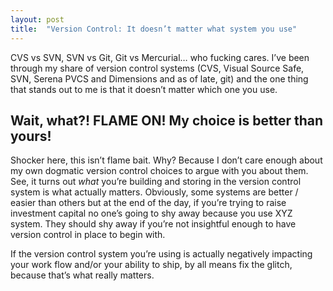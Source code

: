 ```yaml
---
layout: post
title:  "Version Control: It doesn’t matter what system you use"
---
```


CVS vs SVN, SVN vs Git, Git vs Mercurial… who fucking cares. I’ve been through my share of version control systems (CVS, Visual Source Safe, SVN, Serena PVCS and Dimensions and as of late, git) and the one thing that stands out to me is that it doesn’t matter which one you use.

## Wait, what?! FLAME ON! My choice is better than yours!

Shocker here, this isn’t flame bait. Why? Because I don’t care enough about my own dogmatic version control choices to argue with you about them. See, it turns out *what* you’re building and storing in the version control system is what actually matters. Obviously, some systems are better / easier than others but at the end of the day, if you’re trying to raise investment capital no one’s going to shy away because you use XYZ system. They should shy away if you’re not insightful enough to have version control in place to begin with.

If the version control system you’re using is actually negatively impacting your work flow and/or your ability to ship, by all means fix the glitch, because that’s what really matters.
